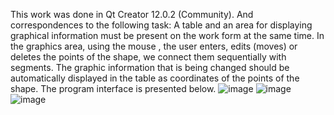 This work was done in Qt Creator 12.0.2 (Community). And correspondences to the following task: A table and an area for displaying graphical information must be present on the work form
at the same time. In the graphics area, using the mouse
, the user enters, edits (moves) or deletes the points of the shape,
we connect them sequentially with segments. The graphic information that is being changed should
be automatically displayed in the table as coordinates of the points of the shape. The program interface is presented below.
![image](https://github.com/litvishechka/display_information/assets/126517074/5058998f-4c61-43a4-a315-d8b29ba560a4)
![image](https://github.com/litvishechka/display_information/assets/126517074/9cf15eef-ba7e-4072-a224-335d7f5a3efc)
![image](https://github.com/litvishechka/display_information/assets/126517074/7df63289-c7e5-4337-aa59-60e1edf463b8)
